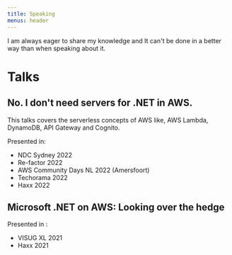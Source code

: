 ```yaml
---
title: Speaking
menus: header
---
```


I am always eager to share my knowledge and It can't be done in a better way than when speaking about it. 

# Talks 
## No. I don't need servers for .NET in AWS. 
This talks covers the serverless concepts of AWS like, AWS Lambda, DynamoDB, API Gateway and Cognito.

Presented in: 
* NDC Sydney 2022 
* Re-factor 2022
* AWS Community Days NL 2022 (Amersfoort)
* Techorama 2022 
* Haxx 2022

## Microsoft .NET on AWS: Looking over the hedge 
Presented in : 
* VISUG XL 2021
* Haxx 2021 
